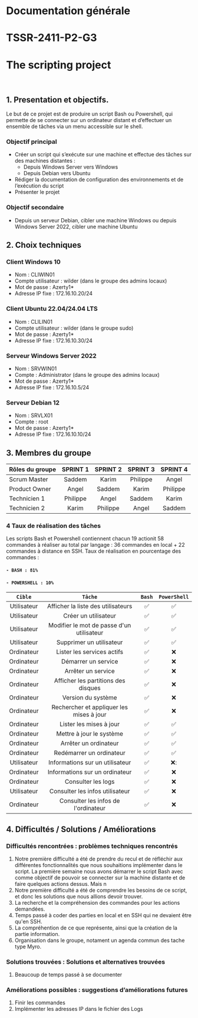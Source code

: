 # Documentation générale
# TSSR-2411-P2-G3 
# The scripting project
<br>

## 1. Presentation et objectifs.
Le but de ce projet est de produire un script Bash ou Powershell, qui permette de se connecter sur un ordinateur distant et d’effectuer un ensemble de tâches via un menu accessible sur le shell.

### Objectif principal
 * Créer un script qui s’exécute sur une machine et effectue des tâches sur des machines distantes :
    * Depuis Windows Server vers Windows
    * Depuis Debian vers Ubuntu
 * Rédiger la documentation de configuration des environnements et de l’exécution du script
 * Présenter le projet

### Objectif secondaire
 * Depuis un serveur Debian, cibler une machine Windows ou depuis Windows Server 2022, cibler une machine Ubuntu

## 2. Choix techniques

### Client Windows 10
  * Nom : CLIWIN01
  * Compte utilisateur : wilder (dans le groupe des admins locaux)
  * Mot de passe : Azerty1*
  * Adresse IP fixe : 172.16.10.20/24

### Client Ubuntu 22.04/24.04 LTS
  * Nom : CLILIN01
  * Compte utilisateur : wilder (dans le groupe sudo)
  * Mot de passe : Azerty1*
  * Adresse IP fixe : 172.16.10.30/24

### Serveur Windows Server 2022
  * Nom : SRVWIN01
  * Compte : Administrator (dans le groupe des admins locaux)
  * Mot de passe : Azerty1*
  * Adresse IP fixe : 172.16.10.5/24

### Serveur Debian 12
  * Nom : SRVLX01
  * Compte : root
  * Mot de passe : Azerty1*
  * Adresse IP fixe : 172.16.10.10/24

## 3. Membres du groupe


| Rôles du groupe | SPRINT 1 | SPRINT 2 | SPRINT 3 | SPRINT 4 |  
|:--------| :-------: | :-----------: | :-----------: | :--------: |
| Scrum Master  | Saddem  | Karim | Philippe | Angel | 
| Product Owner |  Angel | Saddem |  Karim | Philippe |  
| Technicien 1  |  Philippe |  Angel | Saddem | Karim |
| Technicien 2 |  Karim | Philippe | Angel | Saddem | 


### 4 Taux de réalisation des tâches
Les scripts Bash et Powershell contiennent chacun 19 actionit 58 commandes à réaliser au total par langage :
36 commandes en local + 22 commandes à distance en SSH.
Taux de réalisation en pourcentage des commandes :
#### `- BASH : 81%`
#### `- POWERSHELL : 10%`


|`Cible`|`Tâche`|`Bash`|`PowerShell`|
|:-:|:-:|:-:|:-:|
|Utilisateur|Afficher la liste des utilisateurs|:white_check_mark:|:white_check_mark:|
|Utilisateur|Créer un utilisateur|:white_check_mark:|:white_check_mark:|
|Utilisateur|Modifier le mot de passe d'un utilisateur|:white_check_mark:|:white_check_mark:|
|Utilisateur|Supprimer un utilisateur|:white_check_mark:|:white_check_mark:|
|Ordinateur|Lister les services actifs|:white_check_mark:|:x:|
|Ordinateur|Démarrer un service|:white_check_mark:|:x:|
|Ordinateur|Arrêter un service|:white_check_mark:|:x:|
|Ordinateur|Afficher les partitions des disques|:white_check_mark:|:x:|
|Ordinateur|Version du système|:white_check_mark:|:x:|
|Ordinateur|Rechercher et appliquer les mises à jour|:white_check_mark:|:x:|
|Ordinateur|Lister les mises à jour|:white_check_mark:|:white_check_mark:|
|Ordinateur|Mettre à jour le système|:white_check_mark:|:white_check_mark:|
|Ordinateur|Arrêter un ordinateur|:white_check_mark:|:white_check_mark:|
|Ordinateur|Redémarrer un ordinateur|:white_check_mark:|:white_check_mark:|
|Utilisateur|Informations sur un utilisateur|:white_check_mark:|:x::|
|Ordinateur|Informations sur un ordinateur|:white_check_mark:|:x:|
|Ordinateur|Consulter les logs|:white_check_mark:|:x:|
|Utilisateur|Consulter les infos utilisateur|:white_check_mark:|:x:|
|Ordinateur|Consulter les infos de l'ordinateur|:white_check_mark:|:x:|


## 4. Difficultés / Solutions / Améliorations

### Difficultés rencontrées : problèmes techniques rencontrés

1) Notre première difficulté a été de prendre du recul et de réfléchir aux différentes fonctionnalités que nous souhaitions implémenter dans le script. La première semaine nous avons démarrer le script Bash avec comme objectif de pouvoir se connecter sur la machine distante et de faire quelques actions dessus. Mais n
2) Notre première difficulté a été de comprendre les besoins de ce script, et donc les solutions que nous allions devoir trouver.
3) La recherche et la compréhension des commandes pour les actions demandées.
4) Temps passé à coder des parties en local et en SSH qui ne devaient être qu'en SSH.
5) La compréhention de ce que représente, ainsi que la création de la partie information.
6) Organisation dans le groupe, notament un agenda commun des tache type Myro.


### Solutions trouvées : Solutions et alternatives trouvées
 1)  Beaucoup de temps passé à se documenter
 

### Améliorations possibles : suggestions d’améliorations futures
1) Finir les commandes
2) Implémenter les adresses IP dans le fichier des Logs
